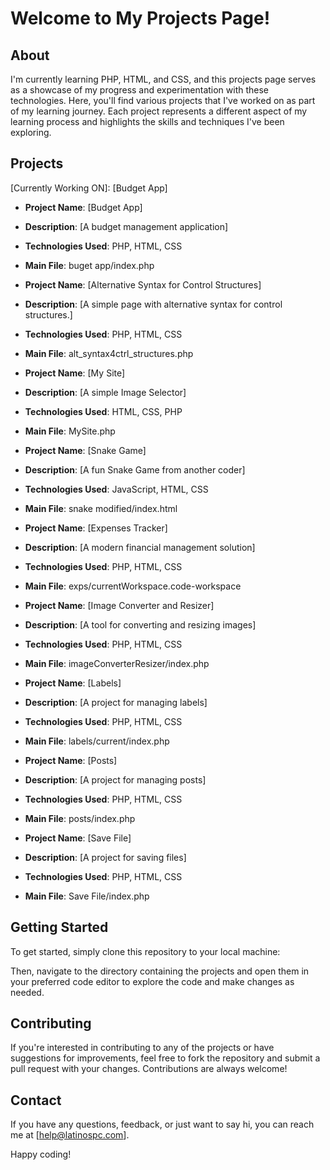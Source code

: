 # Welcome to My Projects Page!

## About

I'm currently learning PHP, HTML, and CSS, and this projects page serves as a showcase of my progress and experimentation with these technologies. Here, you'll find various projects that I've worked on as part of my learning journey. Each project represents a different aspect of my learning process and highlights the skills and techniques I've been exploring.

## Projects
[Currently Working ON]: [Budget App]

  - **Project Name**: [Budget App]
  - **Description**: [A budget management application]
  - **Technologies Used**: PHP, HTML, CSS
  - **Main File**: buget app/index.php

  - **Project Name**: [Alternative Syntax for Control Structures]
  - **Description**: [A simple page with alternative syntax for control structures.]
  - **Technologies Used**: PHP, HTML, CSS
  - **Main File**: alt_syntax4ctrl_structures.php

  - **Project Name**: [My Site]
  - **Description**: [A simple Image Selector]
  - **Technologies Used**: HTML, CSS, PHP
  - **Main File**: MySite.php

  - **Project Name**: [Snake Game]
  - **Description**: [A fun Snake Game from another coder]
  - **Technologies Used**: JavaScript, HTML, CSS
  - **Main File**: snake modified/index.html

  - **Project Name**: [Expenses Tracker]
  - **Description**: [A modern financial management solution]
  - **Technologies Used**: PHP, HTML, CSS
  - **Main File**: exps/currentWorkspace.code-workspace

  - **Project Name**: [Image Converter and Resizer]
  - **Description**: [A tool for converting and resizing images]
  - **Technologies Used**: PHP, HTML, CSS
  - **Main File**: imageConverterResizer/index.php

  - **Project Name**: [Labels]
  - **Description**: [A project for managing labels]
  - **Technologies Used**: PHP, HTML, CSS
  - **Main File**: labels/current/index.php

  - **Project Name**: [Posts]
  - **Description**: [A project for managing posts]
  - **Technologies Used**: PHP, HTML, CSS
  - **Main File**: posts/index.php

  - **Project Name**: [Save File]
  - **Description**: [A project for saving files]
  - **Technologies Used**: PHP, HTML, CSS
  - **Main File**: Save File/index.php

## Getting Started

To get started, simply clone this repository to your local machine:

Then, navigate to the directory containing the projects and open them in your preferred code editor to explore the code and make changes as needed.

## Contributing

If you're interested in contributing to any of the projects or have suggestions for improvements, feel free to fork the repository and submit a pull request with your changes. Contributions are always welcome!

## Contact

If you have any questions, feedback, or just want to say hi, you can reach me at [help@latinospc.com].

Happy coding!
